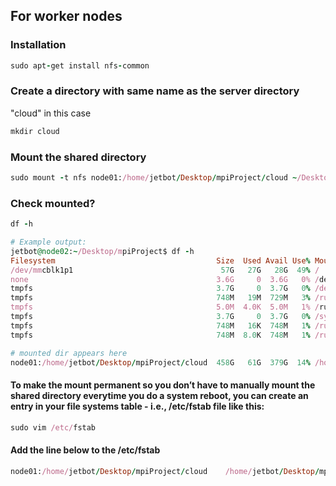 ## For worker nodes

### Installation
```ruby
sudo apt-get install nfs-common
```

### Create a directory with same name as the server directory
"cloud" in this case

```ruby
mkdir cloud
```

### Mount the shared directory
```ruby
sudo mount -t nfs node01:/home/jetbot/Desktop/mpiProject/cloud ~/Desktop/mpiProject/cloud
```

### Check mounted?
```ruby
df -h
```


```ruby
# Example output:
jetbot@node02:~/Desktop/mpiProject$ df -h
Filesystem                                    Size  Used Avail Use% Mounted on
/dev/mmcblk1p1                                 57G   27G   28G  49% /
none                                          3.6G     0  3.6G   0% /dev
tmpfs                                         3.7G     0  3.7G   0% /dev/shm
tmpfs                                         748M   19M  729M   3% /run
tmpfs                                         5.0M  4.0K  5.0M   1% /run/lock
tmpfs                                         3.7G     0  3.7G   0% /sys/fs/cgroup
tmpfs                                         748M   16K  748M   1% /run/user/124
tmpfs                                         748M  8.0K  748M   1% /run/user/1000

# mounted dir appears here
node01:/home/jetbot/Desktop/mpiProject/cloud  458G   61G  379G  14% /home/jetbot/Desktop/mpiProject/cloud
```

#### To make the mount permanent so you don’t have to manually mount the shared directory everytime you do a system reboot, you can create an entry in your file systems table - i.e., /etc/fstab file like this:
```ruby
sudo vim /etc/fstab
```
#### Add the line below to the /etc/fstab
```ruby
node01:/home/jetbot/Desktop/mpiProject/cloud    /home/jetbot/Desktop/mpiProject/cloud    nfs    defaults    0 0